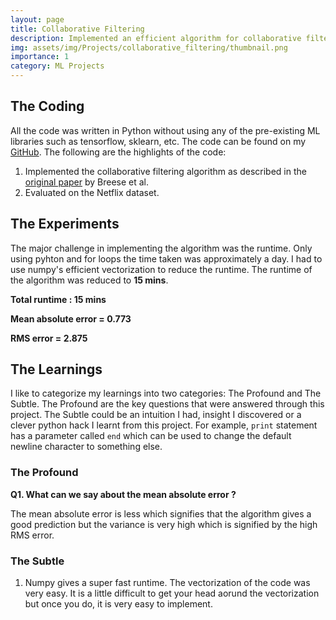```yaml
---
layout: page
title: Collaborative Filtering
description: Implemented an efficient algorithm for collaborative filtering and used it to recommend movies to users based on their ratings.   
img: assets/img/Projects/collaborative_filtering/thumbnail.png
importance: 1
category: ML Projects
---
```


## The Coding
All the code was written in Python without using any of the pre-existing ML libraries such as tensorflow, sklearn, etc. The code can be found on my [GitHub](https://github.com/petrichor1998/CollaborativeFilteringProject). The following are the highlights of the code:
1. Implemented the collaborative filtering algorithm as described in the [original paper](https://arxiv.org/abs/1301.7363) by Breese et al.
2. Evaluated on the Netflix dataset.

## The Experiments
The major challenge in implementing the algorithm was the runtime. Only using pyhton and for loops the time taken was approximately a day. I had to use numpy's efficient vectorization to reduce the runtime. The runtime of the algorithm was reduced to **15 mins**.

**Total runtime : 15 mins**

**Mean absolute error = 0.773**

**RMS error = 2.875**


## The Learnings
I like to categorize my learnings into two categories: The Profound and The Subtle.
The Profound are the key questions that were answered through this project. The Subtle could be an intuition I had, insight I discovered or a clever python hack I learnt from this project. For example, `print` statement has a parameter called `end` which can be used to change the default newline character to something else. 

### The Profound

**Q1. What can we say about the mean absolute error ?**

The mean absolute error is less which signifies that the algorithm gives a good prediction but the variance
is very high which is signified by the high RMS error.

### The Subtle

1. Numpy gives a super fast runtime. The vectorization of the code was very easy. It is a little difficult to get your head aorund the vectorization but once you do, it is very easy to implement.
